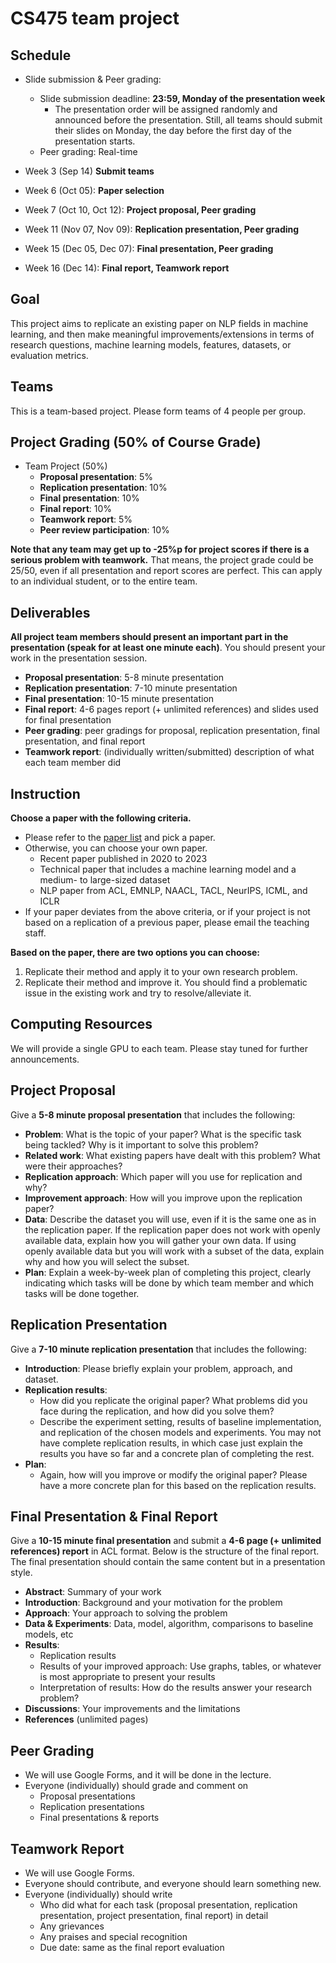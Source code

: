 # CS475 team project

## Schedule
- Slide submission & Peer grading:
  - Slide submission deadline: **23:59, Monday of the presentation week**
    - The presentation order will be assigned randomly and announced before the presentation. Still, all teams should submit their slides on Monday, the day before the first day of the presentation starts.
  - Peer grading: Real-time
 
- Week  3 (Sep 14) **Submit teams**
- Week  6 (Oct 05): **Paper selection**
- Week  7 (Oct 10, Oct 12): **Project proposal, Peer grading**
- Week 11 (Nov 07, Nov 09): **Replication presentation, Peer grading**
- Week 15 (Dec 05, Dec 07): **Final presentation, Peer grading**
- Week 16 (Dec 14): **Final report, Teamwork report**


## Goal
This project aims to replicate an existing paper on NLP fields in machine learning, and then make meaningful improvements/extensions in terms of research questions, machine learning models, features, datasets, or evaluation metrics.


## Teams
This is a team-based project. Please form teams of 4 people per group.


## Project Grading (50% of Course Grade)
- Team Project (50%)
  - **Proposal presentation**: 5%
  - **Replication presentation**: 10%
  - **Final presentation**: 10%
  - **Final report**: 10%
  - **Teamwork report**: 5%
  - **Peer review participation**: 10%

**Note that any team may get up to -25%p for project scores if there is a serious problem with teamwork.** That means, the project grade could be 25/50, even if all presentation and report scores are perfect. This can apply to an individual student, or to the entire team.


## Deliverables
**All project team members should present an important part in the presentation (speak for at least one minute each)**. You should present your work in the presentation session. 
- **Proposal presentation**: 5-8 minute presentation
- **Replication presentation**: 7-10 minute presentation
- **Final presentation**: 10-15 minute presentation
- **Final report**: 4-6 pages report (+ unlimited references) and slides used for final presentation
- **Peer grading**: peer gradings for proposal, replication presentation, final presentation, and final report
- **Teamwork report**: (individually written/submitted) description of what each team member did


## Instruction
**Choose a paper with the following criteria.** 
- Please refer to the [paper list]() and pick a paper.
- Otherwise, you can choose your own paper.
  - Recent paper published in 2020 to 2023
  - Technical paper that includes a machine learning model and a medium- to large-sized dataset
  - NLP paper from ACL, EMNLP, NAACL, TACL, NeurIPS, ICML, and ICLR
- If your paper deviates from the above criteria, or if your project is not based on a replication of a previous paper, please email the teaching staff.

**Based on the paper, there are two options you can choose:**
1. Replicate their method and apply it to your own research problem. 
2. Replicate their method and improve it. You should find a problematic issue in the existing work and try to resolve/alleviate it.


## Computing Resources
We will provide a single GPU to each team. Please stay tuned for further announcements.

## Project Proposal
Give a **5-8 minute proposal presentation** that includes the following:
- **Problem**: What is the topic of your paper? What is the specific task being tackled? Why is it important to solve this problem?
- **Related work**: What existing papers have dealt with this problem? What were their approaches?
- **Replication approach**: Which paper will you use for replication and why?
- **Improvement approach**: How will you improve upon the replication paper?
- **Data**: Describe the dataset you will use, even if it is the same one as in the replication paper. If the replication paper does not work with openly available data, explain how you will gather your own data. If using openly available data but you will work with a subset of the data, explain why and how you will select the subset.
- **Plan**: Explain a week-by-week plan of completing this project, clearly indicating which tasks will be done by which team member and which tasks will be done together.


## Replication Presentation
Give a **7-10 minute replication presentation** that includes the following:
- **Introduction**: Please briefly explain your problem, approach, and dataset.
- **Replication results**:
  - How did you replicate the original paper? What problems did you face during the replication, and how did you solve them?
  - Describe the experiment setting, results of baseline implementation, and replication of the chosen models and experiments. You may not have complete replication results, in which case just explain the results you have so far and a concrete plan of completing the rest.
- **Plan**:
  - Again, how will you improve or modify the original paper? Please have a more concrete plan for this based on the replication results.

## Final Presentation & Final Report
Give a **10-15 minute final presentation** and submit a **4-6 page (+ unlimited references) report** in ACL format. Below is the structure of the final report. The final presentation should contain the same content but in a presentation style.
- **Abstract**: Summary of your work
- **Introduction**: Background and your motivation for the problem
- **Approach**: Your approach to solving the problem
- **Data & Experiments**: Data, model, algorithm, comparisons to baseline models, etc
- **Results**:
  - Replication results
  - Results of your improved approach: Use graphs, tables, or whatever is most appropriate to present your results
  - Interpretation of results: How do the results answer your research problem?
- **Discussions**: Your improvements and the limitations
- **References** (unlimited pages)

## Peer Grading
- We will use Google Forms, and it will be done in the lecture.
- Everyone (individually) should grade and comment on
  - Proposal presentations
  - Replication presentations
  - Final presentations & reports

## Teamwork Report
- We will use Google Forms.
- Everyone should contribute, and everyone should learn something new.
- Everyone (individually) should write
  - Who did what for each task (proposal presentation, replication presentation, project presentation, final report) in detail
  - Any grievances
  - Any praises and special recognition
  - Due date: same as the final report evaluation
  
